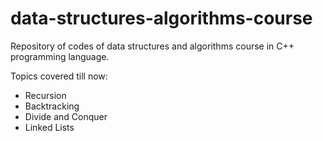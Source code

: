 # data-structures-algorithms-course

Repository of codes of data structures and algorithms course in C++ programming language.

Topics covered till now: 
- Recursion
- Backtracking
- Divide and Conquer
- Linked Lists
